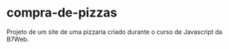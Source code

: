 # compra-de-pizzas
 Projeto de um site de uma pizzaria criado durante o curso de Javascript da B7Web.
